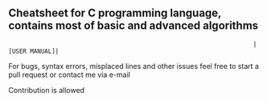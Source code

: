 **Cheatsheet for C programming language, contains most of basic and advanced algorithms**
-------------------------------------------------------------------------------------------------------------------------------------------------------------------------
                                                                        |[USER MANUAL]|

For bugs, syntax errors, misplaced lines and other issues feel free to start a pull request or contact me via e-mail

Contribution is allowed
